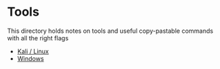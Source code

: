 # Tools

This directory holds notes on tools and useful copy-pastable commands with all the right flags

- [Kali / Linux](./kali/README.md)
- [Windows](./windows/README.md)
